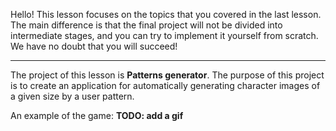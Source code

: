 Hello! This lesson focuses on the topics that you covered in the last lesson.
The main difference is that the final project will not be divided into intermediate stages,
and you can try to implement it yourself from scratch.
We have no doubt that you will succeed!

----

The project of this lesson is **Patterns generator**.
The purpose of this project is to create an application 
for automatically generating character images of a given size by a user pattern.

An example of the game: **TODO: add a gif**